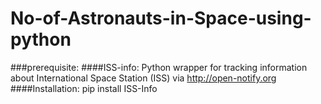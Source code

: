 # No-of-Astronauts-in-Space-using-python
###prerequisite:
####ISS-info: Python wrapper for tracking information about International Space Station (ISS) via http://open-notify.org
####Installation: pip install ISS-Info
